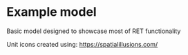 # Example model

Basic model designed to showcase most of RET functionality

Unit icons created using: <https://spatialillusions.com/>
